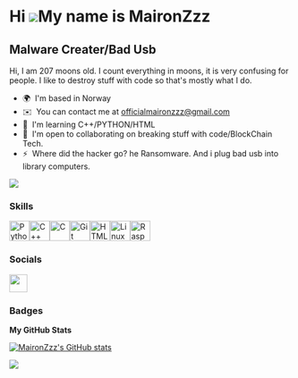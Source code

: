 Hi ![](https://user-images.githubusercontent.com/18350557/176309783-0785949b-9127-417c-8b55-ab5a4333674e.gif)My name is MaironZzz
=================================================================================================================================

Malware Creater/Bad Usb
-----------------------

Hi, I am 207 moons old. I count everything in moons, it is very confusing for people. I like to destroy stuff with code so that's mostly what I do.

* 🌍  I'm based in Norway
* ✉️  You can contact me at [officialmaironzzz@gmail.com](mailto:officialmaironzzz@gmail.com)
* 🧠  I'm learning C++/PYTHON/HTML
* 🤝  I'm open to collaborating on breaking stuff with code/BlockChain Tech.
* ⚡    Where did the hacker go? he Ransomware. And i plug bad usb into library computers.

<a href="https://www.github.com/MaironZzz" target="_blank" rel="noreferrer"><img
src="https://img.shields.io/github/followers/MaironZzz?logo=github&style=for-the-badge&color=3382ed&labelColor=22272e" /></a>

### Skills


<p align="left">
<a href="https://www.python.org/" target="_blank" rel="noreferrer"><img src="https://raw.githubusercontent.com/danielcranney/readme-generator/main/public/icons/skills/python-colored.svg" width="36" height="36" alt="Python" /></a><a href="https://docs.microsoft.com/en-us/cpp/?view=msvc-170" target="_blank" rel="noreferrer"><img src="https://raw.githubusercontent.com/danielcranney/readme-generator/main/public/icons/skills/cplusplus-colored.svg" width="36" height="36" alt="C++" /></a><a href="https://docs.microsoft.com/en-us/cpp/?view=msvc-170" target="_blank" rel="noreferrer"><img src="https://raw.githubusercontent.com/danielcranney/readme-generator/main/public/icons/skills/c-colored.svg" width="36" height="36" alt="C" /></a><a href="https://git-scm.com/" target="_blank" rel="noreferrer"><img src="https://raw.githubusercontent.com/danielcranney/readme-generator/main/public/icons/skills/git-colored.svg" width="36" height="36" alt="Git" /></a><a href="https://developer.mozilla.org/en-US/docs/Glossary/HTML5" target="_blank" rel="noreferrer"><img src="https://raw.githubusercontent.com/danielcranney/readme-generator/main/public/icons/skills/html5-colored.svg" width="36" height="36" alt="HTML5" /></a><a href="https://www.linux.org" target="_blank" rel="noreferrer"><img src="https://raw.githubusercontent.com/danielcranney/readme-generator/main/public/icons/skills/linux-colored.svg" width="36" height="36" alt="Linux" /></a><a href="https://www.raspberrypi.org/" target="_blank" rel="noreferrer"><img src="https://raw.githubusercontent.com/danielcranney/readme-generator/main/public/icons/skills/raspberrypi-colored.svg" width="36" height="36" alt="Raspberry Pi" /></a>
</p>


### Socials

<p align="left"> <a href="https://www.github.com/MaironZzz" target="_blank" rel="noreferrer"> <picture> <source media="(prefers-color-scheme: dark)" srcset="https://raw.githubusercontent.com/danielcranney/readme-generator/main/public/icons/socials/github-dark.svg" /> <source media="(prefers-color-scheme: light)" srcset="https://raw.githubusercontent.com/danielcranney/readme-generator/main/public/icons/socials/github.svg" /> <img src="https://raw.githubusercontent.com/danielcranney/readme-generator/main/public/icons/socials/github.svg" width="32" height="32" /> </picture> </a></p>

### Badges

<b>My GitHub Stats</b>

<a href="http://www.github.com/MaironZzz"><img src="https://github-readme-stats.vercel.app/api?username=MaironZzz&show_icons=true&hide=&count_private=true&title_color=ef4444&text_color=a855f7&icon_color=3382ed&bg_color=22272e&hide_border=true&show_icons=true" alt="MaironZzz's GitHub stats" /></a>

<a href="http://www.github.com/MaironZzz"><img src="https://github-readme-streak-stats.herokuapp.com/?user=MaironZzz&stroke=a855f7&background=22272e&ring=ef4444&fire=ef4444&currStreakNum=a855f7&currStreakLabel=ef4444&sideNums=a855f7&sideLabels=a855f7&dates=a855f7&hide_border=true" /></a>
